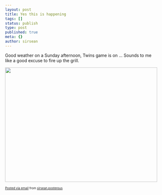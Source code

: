 ```yaml
---
layout: post
title: Yes this is happening
tags: []
status: publish
type: post
published: true
meta: {}
author: sirsean
---
```

Good weather on a Sunday afternoon, Twins game is on ... Sounds to me like a good excuse to fire up the grill.<p><a href='http://posterous.com/getfile/files.posterous.com/sirsean/CZWyc3PavpbvaHfLv4ZJmx14JUv7gqCWuo4tIp9cBgCLEc5nsH2rnshDUSKP/photo.jpg'><img src="http://posterous.com/getfile/files.posterous.com/sirsean/r78QbcFVesq70M1QLxAMIUQPG5x0pBCMURqatTOhkGMN2bpWVERtyCjCrJlg/photo.jpg.scaled.500.jpg" width="500" height="375"/></a> </p><p style="font-size: 10px;">  <a href="http://posterous.com">Posted via email</a>   from <a href="http://sirsean.posterous.com/yes-this-is-happening-0">sirsean.posterous</a>  </p>
